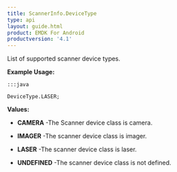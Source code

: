 ```yaml
---
title: ScannerInfo.DeviceType
type: api
layout: guide.html
product: EMDK For Android
productversion: '4.1'
---
```



List of supported scanner device types.
 
 

**Example Usage:**
	
	:::java
	
	DeviceType.LASER;
	


**Values:**

* **CAMERA** -The Scanner device class is camera.

* **IMAGER** -The scanner device class is imager.

* **LASER** -The scanner device class is laser.

* **UNDEFINED** -The scanner device class is not defined.









